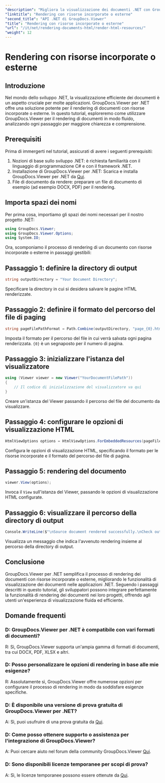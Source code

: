 ```yaml
---
"description": "Migliora la visualizzazione dei documenti .NET con GroupDocs.Viewer per un rendering impeccabile. Segui il nostro tutorial per un'integrazione efficiente e un'esperienza utente superiore."
"linktitle": "Rendering con risorse incorporate o esterne"
"second_title": "API .NET di GroupDocs.Viewer"
"title": "Rendering con risorse incorporate o esterne"
"url": "/it/net/rendering-documents-html/render-html-resources/"
"weight": 12
---
```


# Rendering con risorse incorporate o esterne

## Introduzione

Nel mondo dello sviluppo .NET, la visualizzazione efficiente dei documenti è un aspetto cruciale per molte applicazioni. GroupDocs.Viewer per .NET offre una soluzione potente per il rendering di documenti con risorse incorporate o esterne. In questo tutorial, esploreremo come utilizzare GroupDocs.Viewer per il rendering di documenti in modo fluido, analizzando ogni passaggio per maggiore chiarezza e comprensione.

## Prerequisiti

Prima di immergerti nel tutorial, assicurati di avere i seguenti prerequisiti:

1. Nozioni di base sullo sviluppo .NET: è richiesta familiarità con il linguaggio di programmazione C# e con il framework .NET.
2. Installazione di GroupDocs.Viewer per .NET: Scarica e installa GroupDocs.Viewer per .NET da [Qui](https://releases.groupdocs.com/viewer/net/).
3. File di documento da rendere: preparare un file di documento di esempio (ad esempio DOCX, PDF) per il rendering.

## Importa spazi dei nomi

Per prima cosa, importiamo gli spazi dei nomi necessari per il nostro progetto .NET:

```csharp
using GroupDocs.Viewer;
using GroupDocs.Viewer.Options;
using System.IO;
```

Ora, scomponiamo il processo di rendering di un documento con risorse incorporate o esterne in passaggi gestibili:

## Passaggio 1: definire la directory di output

```csharp
string outputDirectory = "Your Document Directory";
```

Specificare la directory in cui si desidera salvare le pagine HTML renderizzate.

## Passaggio 2: definire il formato del percorso del file di paging

```csharp
string pageFilePathFormat = Path.Combine(outputDirectory, "page_{0}.html");
```

Imposta il formato per il percorso del file in cui verrà salvata ogni pagina renderizzata. `{0}` è un segnaposto per il numero di pagina.

## Passaggio 3: inizializzare l'istanza del visualizzatore

```csharp
using (Viewer viewer = new Viewer("YourDocumentFilePath"))
{
    // Il codice di inizializzazione del visualizzatore va qui
}
```

Creare un'istanza del Viewer passando il percorso del file del documento da visualizzare.

## Passaggio 4: configurare le opzioni di visualizzazione HTML

```csharp
HtmlViewOptions options = HtmlViewOptions.ForEmbeddedResources(pageFilePathFormat);
```

Configura le opzioni di visualizzazione HTML, specificando il formato per le risorse incorporate e il formato del percorso del file di pagina.

## Passaggio 5: rendering del documento

```csharp
viewer.View(options);
```

Invoca il `View` sull'istanza del Viewer, passando le opzioni di visualizzazione HTML configurate.

## Passaggio 6: visualizzare il percorso della directory di output

```csharp
Console.WriteLine($"\nSource document rendered successfully.\nCheck output in: {outputDirectory}");
```

Visualizza un messaggio che indica l'avvenuto rendering insieme al percorso della directory di output.

## Conclusione

GroupDocs.Viewer per .NET semplifica il processo di rendering dei documenti con risorse incorporate o esterne, migliorando le funzionalità di visualizzazione dei documenti nelle applicazioni .NET. Seguendo i passaggi descritti in questo tutorial, gli sviluppatori possono integrare perfettamente la funzionalità di rendering dei documenti nei loro progetti, offrendo agli utenti un'esperienza di visualizzazione fluida ed efficiente.

## Domande frequenti

### D: GroupDocs.Viewer per .NET è compatibile con vari formati di documenti?

R: Sì, GroupDocs.Viewer supporta un'ampia gamma di formati di documenti, tra cui DOCX, PDF, XLSX e altri.

### D: Posso personalizzare le opzioni di rendering in base alle mie esigenze?

R: Assolutamente sì, GroupDocs.Viewer offre numerose opzioni per configurare il processo di rendering in modo da soddisfare esigenze specifiche.

### D: È disponibile una versione di prova gratuita di GroupDocs.Viewer per .NET?

A: Sì, puoi usufruire di una prova gratuita da [Qui](https://releases.groupdocs.com/).

### D: Come posso ottenere supporto o assistenza per l'integrazione di GroupDocs.Viewer?

A: Puoi cercare aiuto nel forum della community GroupDocs.Viewer [Qui](https://forum.groupdocs.com/c/viewer/9).

### D: Sono disponibili licenze temporanee per scopi di prova?

A: Sì, le licenze temporanee possono essere ottenute da [Qui](https://purchase.groupdocs.com/temporary-license/).
